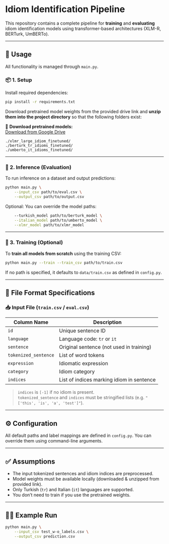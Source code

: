 # Idiom Identification Pipeline

This repository contains a complete pipeline for **training** and **evaluating** idiom identification models using transformer-based architectures (XLM-R, BERTurk, UmBERTo).

---

## 🚀 Usage

All functionality is managed through `main.py`.

### 📦 1. Setup

Install required dependencies:

``` bash
pip install -r requirements.txt
``` 

Download pretrained model weights from the provided drive link and **unzip them into the project directory** so that the following folders exist:

🔗 **Download pretrained models:**  
[Download from Google Drive](https://drive.google.com/file/d/1l6r0fznJYVk4-gTD6Z4rKT7wx_dKDxDO/view?usp=drive_link)

``` text
./xlmr_large_idiom_finetuned/
./berturk_tr_idioms_finetuned/
./umberto_it_idioms_finetuned/
``` 

---


### 🧠 2. Inference (Evaluation)

To run inference on a dataset and output predictions:

``` bash
python main.py \
    --input_csv path/to/eval.csv \
    --output_csv path/to/output.csv
``` 

Optional: You can override the model paths:

``` bash
    --turkish_model path/to/berturk_model \
    --italian_model path/to/umberto_model \
    --xlmr_model path/to/xlmr_model
``` 

---

### 🔁 3. Training (Optional)

To **train all models from scratch** using the training CSV:

``` bash
python main.py --train --train_csv path/to/train.csv
``` 

If no path is specified, it defaults to `data/train.csv` as defined in `config.py`.

---

## 📄 File Format Specifications

### 📥 Input File (`train.csv` / `eval.csv`)

| Column Name         | Description                                    |
|---------------------|------------------------------------------------|
| `id`                | Unique sentence ID                            |
| `language`          | Language code: `tr` or `it`                    |
| `sentence`          | Original sentence (not used in training)       |
| `tokenized_sentence`| List of word tokens   |
| `expression`        | Idiomatic expression              |
| `category`          | Idiom category                   |
| `indices`           | List of indices marking idiom in sentence     |

> `indices` is `[-1]` if no idiom is present.  
> `tokenized_sentence` and `indices` must be stringified lists (e.g. `"['this', 'is', 'a', 'test']"`).


---

## ⚙️ Configuration

All default paths and label mappings are defined in `config.py`. You can override them using command-line arguments.

---

## ✅ Assumptions

- The input tokenized sentences and idiom indices are preprocessed.
- Model weights must be available locally (downloaded & unzipped from provided link).
- Only Turkish (`tr`) and Italian (`it`) languages are supported.
- You don’t need to train if you use the pretrained weights.

---

## 👨‍💻 Example Run

``` bash
python main.py \
    --input_csv test_w-o_labels.csv \
    --output_csv prediction.csv
``` 

